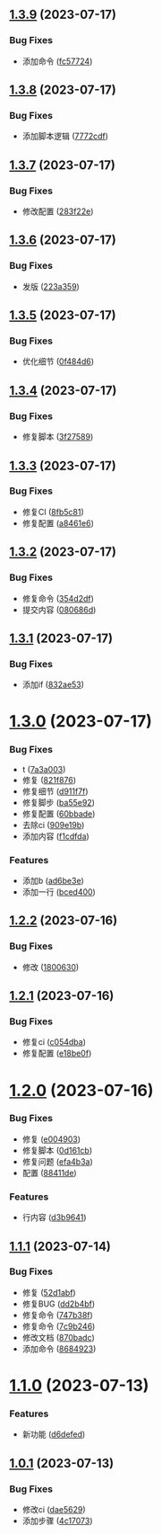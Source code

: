 ## [1.3.9](https://github.com/WumaCoder/gitea-repo/compare/v1.3.8...v1.3.9) (2023-07-17)


### Bug Fixes

* 添加命令 ([fc57724](https://github.com/WumaCoder/gitea-repo/commit/fc577243de25f03650bcc078d7a90bd08a76ef33))

## [1.3.8](https://github.com/WumaCoder/gitea-repo/compare/v1.3.7...v1.3.8) (2023-07-17)


### Bug Fixes

* 添加脚本逻辑 ([7772cdf](https://github.com/WumaCoder/gitea-repo/commit/7772cdf7df932bc8d51bc3fb035e486424261c0a))

## [1.3.7](https://github.com/WumaCoder/gitea-repo/compare/v1.3.6...v1.3.7) (2023-07-17)


### Bug Fixes

* 修改配置 ([283f22e](https://github.com/WumaCoder/gitea-repo/commit/283f22e87f75d8f736ab4eafad022e204a56e541))

## [1.3.6](https://github.com/WumaCoder/gitea-repo/compare/v1.3.5...v1.3.6) (2023-07-17)


### Bug Fixes

* 发版 ([223a359](https://github.com/WumaCoder/gitea-repo/commit/223a359db7547b9bfcf6bc1182577cb1ad4d35c4))

## [1.3.5](https://github.com/WumaCoder/gitea-repo/compare/v1.3.4...v1.3.5) (2023-07-17)


### Bug Fixes

* 优化细节 ([0f484d6](https://github.com/WumaCoder/gitea-repo/commit/0f484d6385976332fd98bbeeacc1e2946fe47956))

## [1.3.4](https://github.com/WumaCoder/gitea-repo/compare/v1.3.3...v1.3.4) (2023-07-17)


### Bug Fixes

* 修复脚本 ([3f27589](https://github.com/WumaCoder/gitea-repo/commit/3f275896395c5fd37f8e1a67c489e55c0e7bfb8f))

## [1.3.3](https://github.com/WumaCoder/gitea-repo/compare/v1.3.2...v1.3.3) (2023-07-17)


### Bug Fixes

* 修复CI ([8fb5c81](https://github.com/WumaCoder/gitea-repo/commit/8fb5c814d901cc9ba611234975c3960900acca1c))
* 修复配置 ([a8461e6](https://github.com/WumaCoder/gitea-repo/commit/a8461e6bce162da21911b2bce7fd1d7a47a2117a))

## [1.3.2](https://github.com/WumaCoder/gitea-repo/compare/v1.3.1...v1.3.2) (2023-07-17)


### Bug Fixes

* 修复命令 ([354d2df](https://github.com/WumaCoder/gitea-repo/commit/354d2df0d685b80ab715330c3471d22fa15923d1))
* 提交内容 ([080686d](https://github.com/WumaCoder/gitea-repo/commit/080686d65e60f0db1533f22055760ea08f6a1876))

## [1.3.1](https://github.com/WumaCoder/gitea-repo/compare/v1.3.0...v1.3.1) (2023-07-17)


### Bug Fixes

* 添加if ([832ae53](https://github.com/WumaCoder/gitea-repo/commit/832ae5353018d790995fde8c5b0787fa1e9b5498))

# [1.3.0](https://github.com/WumaCoder/gitea-repo/compare/v1.2.2...v1.3.0) (2023-07-17)


### Bug Fixes

* t ([7a3a003](https://github.com/WumaCoder/gitea-repo/commit/7a3a0039b74a9a73c373901b8ab7311693e92dcb))
* 修复 ([821f876](https://github.com/WumaCoder/gitea-repo/commit/821f876c579b6e12df513dddca2c301fbe7febd6))
* 修复细节 ([d911f7f](https://github.com/WumaCoder/gitea-repo/commit/d911f7faba1ac696cae917acf0c908ef0307c816))
* 修复脚步 ([ba55e92](https://github.com/WumaCoder/gitea-repo/commit/ba55e9254e34b64f2b1e4cffc6edb0946e02024e))
* 修复配置 ([60bbade](https://github.com/WumaCoder/gitea-repo/commit/60bbade5dfbbb55a8312342e7fca52ddb1b85352))
* 去除ci ([909e19b](https://github.com/WumaCoder/gitea-repo/commit/909e19b51453ffef0ca48a9bd4ce67737d608b9b))
* 添加内容 ([f1cdfda](https://github.com/WumaCoder/gitea-repo/commit/f1cdfdab51d7174b852be4b7d31b5c0b40da0eb0))


### Features

* 添加b ([ad6be3e](https://github.com/WumaCoder/gitea-repo/commit/ad6be3e34424535704c21ffbc5c8a814725f3033))
* 添加一行 ([bced400](https://github.com/WumaCoder/gitea-repo/commit/bced400b8a303f71f90a4ae1a17814a7496103dc))

## [1.2.2](https://github.com/WumaCoder/gitea-repo/compare/v1.2.1...v1.2.2) (2023-07-16)


### Bug Fixes

* 修改 ([1800630](https://github.com/WumaCoder/gitea-repo/commit/18006303ba9d5d12b9c7c16d72cd6044138ecb43))

## [1.2.1](https://github.com/WumaCoder/gitea-repo/compare/v1.2.0...v1.2.1) (2023-07-16)


### Bug Fixes

* 修复ci ([c054dba](https://github.com/WumaCoder/gitea-repo/commit/c054dbaa033ae5630196ebf8ee213492bddef1ce))
* 修复配置 ([e18be0f](https://github.com/WumaCoder/gitea-repo/commit/e18be0f16ba387c9f69a003e7a659f2635a1ce9e))

# [1.2.0](https://github.com/WumaCoder/gitea-repo/compare/v1.1.1...v1.2.0) (2023-07-16)


### Bug Fixes

* 修复 ([e004903](https://github.com/WumaCoder/gitea-repo/commit/e0049035b92447537c46cfd2d3b459d1365afc47))
* 修复脚本 ([0d161cb](https://github.com/WumaCoder/gitea-repo/commit/0d161cbc5a8615c45b26818133c17405919ffe90))
* 修复问题 ([efa4b3a](https://github.com/WumaCoder/gitea-repo/commit/efa4b3addc03ecf95c6f29fe9d3ab43dfcbe62d5))
* 配置 ([88411de](https://github.com/WumaCoder/gitea-repo/commit/88411de731feb8d9421c6f895311f886672fee68))


### Features

* 行内容 ([d3b9641](https://github.com/WumaCoder/gitea-repo/commit/d3b9641318c736a23d0b1574e1ee26f2624bafb4))

## [1.1.1](https://github.com/WumaCoder/gitea-repo/compare/v1.1.0...v1.1.1) (2023-07-14)


### Bug Fixes

* 修复 ([52d1abf](https://github.com/WumaCoder/gitea-repo/commit/52d1abf1f851e2b624092b87a00becbe0331285e))
* 修复BUG ([dd2b4bf](https://github.com/WumaCoder/gitea-repo/commit/dd2b4bfd9765f3f4c51dc94466e1604320c9832b))
* 修复命令 ([747b38f](https://github.com/WumaCoder/gitea-repo/commit/747b38f1062a78085ee6ee15f7c4586b414a551b))
* 修复命令 ([7c9b246](https://github.com/WumaCoder/gitea-repo/commit/7c9b2461862f588faf59fc626cfee168c7ba36ac))
* 修改文档 ([870badc](https://github.com/WumaCoder/gitea-repo/commit/870badcf8df34774e01e2d1f061f05242924894b))
* 添加命令 ([8684923](https://github.com/WumaCoder/gitea-repo/commit/8684923b753e6b2c6853fbe65e6473da752ae478))

# [1.1.0](https://github.com/WumaCoder/gitea-repo/compare/v1.0.1...v1.1.0) (2023-07-13)


### Features

* 新功能 ([d6defed](https://github.com/WumaCoder/gitea-repo/commit/d6defedce90caf8072b05ff21791de0e50a7dab5))

## [1.0.1](https://github.com/WumaCoder/gitea-repo/compare/v1.0.0...v1.0.1) (2023-07-13)


### Bug Fixes

* 修改ci ([dae5629](https://github.com/WumaCoder/gitea-repo/commit/dae5629c4ac3696f705d4c54bbe68b1d0146a189))
* 添加步骤 ([4c17073](https://github.com/WumaCoder/gitea-repo/commit/4c170735dd228e494251587f8bf5a646c673f53b))
